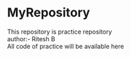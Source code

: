 # MyRepository
This repository is practice repository
<br>
author:- Ritesh B 
<br>
All code of practice will be available here

